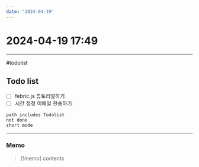 ```yaml
---
date: "2024-04-19"
---
```

# 2024-04-19 17:49
---

#todolist


## Todo list
- [ ] febric.js  튜토리얼하기
- [ ] 시간 정정 이메일 전송하기
```tasks
path includes Todolist
not done
short mode
```
---
### Memo
> [!memo]
> contents
